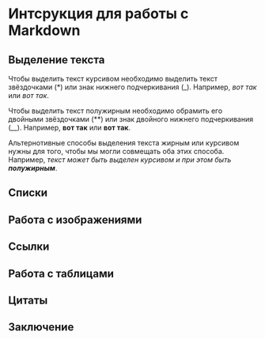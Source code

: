 # Интсрукция для работы с Markdown

## Выделение текста

Чтобы выделить текст курсивом необходимо выделить текст звёздочками (*) или знак нижнего подчеркивания (_). Например, *вот так* или _вот так_.

Чтобы выделить текст полужирным необходимо обрамить его двойными звёздочками (**) или знак двойного нижнего подчеркивания (__). Например, **вот так** или __вот так__.

Альтернотивные способы выделения текста жирным или курсивом нужны для того, чтобы мы могли совмещать оба этих способа. Например, _текст может быть выделен курсивом и при этом быть **полужирным**_.

## Списки

## Работа с изображениями

## Ссылки 

## Работа с таблицами

## Цитаты

## Заключение